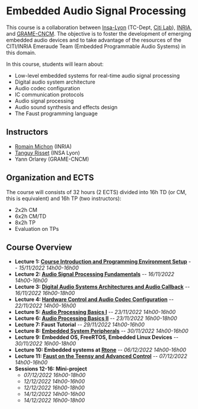 # Embedded Audio Signal Processing

This course is a collaboration between [Insa-Lyon](https://www.insa-lyon.fr/en/) (TC-Dept, [Citi Lab](http://www.citi-lab.fr/)), [INRIA](https://www.inria.fr/fr), and [GRAME-CNCM](http://www.grame.fr). The objective is to foster the development of emerging embedded audio devices and to take advantage of the resources of the CITI/INRIA Emeraude Team (Embedded Programmable Audio Systems) in this domain.

In this course, students will learn about:

* Low-level embedded systems for real-time audio signal processing
* Digital audio system architecture
* Audio codec configuration
* IC communication protocols
* Audio signal processing
* Audio sound synthesis and effects design 
* The Faust programming language

## Instructors

* [Romain Michon](https://ccrma.stanford.edu/~rmichon) (INRIA)
* [Tanguy Risset](http://perso.citi.insa-lyon.fr/trisset/) (INSA Lyon)
* Yann Orlarey (GRAME-CNCM)

## Organization and ECTS

The course will consists of 32 hours (2 ECTS) divided into 16h TD (or CM, this is equivalent) and 16h TP (two instructors):

* 2x2h CM
* 6x2h CM/TD
* 8x2h TP
* Evaluation on TPs

## Course Overview

* **Lecture 1: [Course Introduction and Programming Environment Setup](lectures/lecture1.md)** -- *15/11/2022 14h00-16h00*
* **Lecture 2: [Audio Signal Processing Fundamentals](lectures/lecture2.md)** -- *16/11/2022 14h00-16h00*
* **Lecture 3: [Digital Audio Systems Architectures and Audio Callback](lectures/lecture3.md)** -- *16/11/2022 16h00-18h00*
* **Lecture 4: [Hardware Control and Audio Codec Configuration](lectures/lecture4.md)** -- *22/11/2022 14h00-16h00*
* **Lecture 5: [Audio Processing Basics I](lectures/lecture5.md)** -- *23/11/2022 14h00-16h00*
* **Lecture 6: [Audio Processing Basics II](lectures/lecture6.md)** -- *23/11/2022 16h00-18h00*
* **Lecture 7: Faust Tutorial** -- *29/11/2022 14h00-16h00*
* **Lecture 8: [Embedded System Peripherals](lectures/lecture8.md)** -- *30/11/2022 14h00-16h00*
* **Lecture 9: Embedded OS, FreeRTOS, Embedded Linux Devices** -- *30/11/2022 16h00-18h00*
* **Lecture 10: Embedded systems at [Rtone](https://rtone.fr/)** -- *06/12/2022 14h00-16h00*
* **Lecture 11: [Faust on the Teensy and Advanced Control](lectures/lecture11.md)** -- *07/12/2022 14h00-16h00*
* **Sessions 12-16: Mini-project**
    * *07/12/2022 16h00-18h00*
    * *12/12/2022 14h00-16h00*
    * *12/12/2022 16h00-18h00*
    * *14/12/2022 14h00-16h00*
    * *14/12/2022 16h00-18h00*
